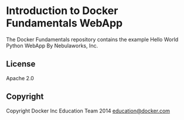 Introduction to Docker Fundamentals WebApp
==========================================

The Docker Fundamentals repository contains the example Hello World Python WebApp
By Nebulaworks, Inc. 

## License

Apache 2.0

## Copyright

Copyright Docker Inc Education Team 2014 <education@docker.com>
